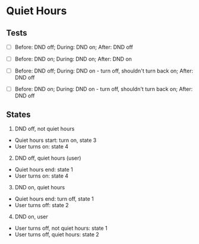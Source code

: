 # Quiet Hours

## Tests
- [ ] Before: DND off; During: DND on; After: DND off
- [ ] Before: DND on; During: DND on; After: DND on
- [ ] Before: DND off; During: DND on - turn off, shouldn't turn back on; After: DND off
- [ ] Before: DND on; During: DND on - turn off, shouldn't turn back on; After: DND off



## States

1. DND off, not quiet hours
  - Quiet hours start: turn on, state 3
  - User turns on: state 4
2. DND off, quiet hours (user)
  - Quiet hours end: state 1
  - User turns on: state 4
3. DND on, quiet hours
  - Quiet hours end: turn off, state 1
  - User turns off: state 2
4. DND on, user
  - User turns off, not quiet hours: state 1
  - User turns off, quiet hours: state 2
